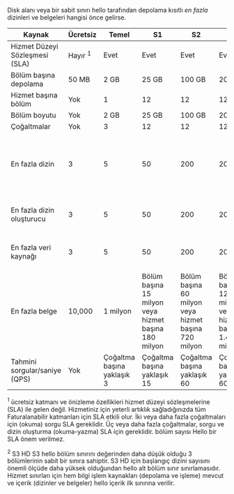 Disk alanı veya bir sabit sınırı hello tarafından depolama kısıtlı *en fazla* dizinleri ve belgeleri hangisi önce gelirse.

| Kaynak | Ücretsiz | Temel | S1 | S2 | S3 | S3 HD |
| --- | --- | --- | --- | --- | --- | --- |
| Hizmet Düzeyi Sözleşmesi (SLA) |Hayır <sup>1</sup> |Evet |Evet |Evet |Evet |Evet |
| Bölüm başına depolama |50 MB |2 GB |25 GB |100 GB |200 GB |200 GB |
| Hizmet başına bölüm |Yok |1 |12 |12 |12 |3 <sup>2</sup> |
| Bölüm boyutu |Yok |2 GB |25 GB |100 GB |200 GB |200 GB |
| Çoğaltmalar |Yok |3 |12 |12 |12 |12 |
| En fazla dizin |3 |5 |50 |200 |200 |Bölüm başına 1000 veya hizmet başına 3000 |
| En fazla dizin oluşturucu |3 |5 |50 |200 |200 |Dizin oluşturucu desteği yok |
| En fazla veri kaynağı |3 |5 |50 |200 |200 |Dizin oluşturucu desteği yok |
| En fazla belge |10,000 |1 milyon |Bölüm başına 15 milyon veya hizmet başına 180 milyon |Bölüm başına 60 milyon veya hizmet başına 720 milyon |Bölüm başına 120 milyon veya hizmet başına 1.4 milyar |Dizin başına 1 milyon veya bölüm başına 200 milyon |
| Tahmini sorgular/saniye (QPS) |Yok |Çoğaltma başına yaklaşık 3 |Çoğaltma başına yaklaşık 15 |Çoğaltma başına yaklaşık 60 |Çoğaltma başına yaklaşık 60 |Çoğaltma başına yaklaşık >60 |

<sup>1</sup> ücretsiz katmanı ve önizleme özellikleri hizmet düzeyi sözleşmelerine (SLA) ile gelen değil. Hizmetiniz için yeterli artıklık sağladığınızda tüm Faturalanabilir katmanları için SLA etkili olur. İki veya daha fazla çoğaltmaları için (okuma) sorgu SLA gereklidir. Üç veya daha fazla çoğaltmalar, sorgu ve dizin oluşturma (okuma-yazma) SLA için gereklidir. bölüm sayısı Hello bir SLA önem verilmez. 

<sup>2</sup> S3 HD S3 hello bölüm sınırını değerinden daha düşük olduğu 3 bölümlerinin sabit bir sınıra sahiptir. S3 HD için başlangıç dizini sayısını önemli ölçüde daha yüksek olduğundan hello alt bölüm sınır sınırlamasıdır. Hizmet sınırları için hem bilgi işlem kaynakları (depolama ve işleme) mevcut ve içerik (dizinler ve belgeler) hello içerik ilk sınırına verilir.
